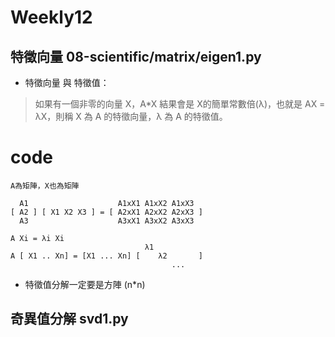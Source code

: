 # Weekly12 
## 特徵向量 08-scientific/matrix/eigen1.py
* 特徵向量 與 特徵值：
> 如果有一個非零的向量 X，A*X 結果會是 X的簡單常數倍(λ)，也就是 AX = λX，則稱 X 為 A 的特徵向量，λ 為 A 的特徵值。
# code
```
A為矩陣，X也為矩陣

  A1                    A1xX1 A1xX2 A1xX3
[ A2 ] [ X1 X2 X3 ] = [ A2xX1 A2xX2 A2xX3 ]
  A3                    A3xX1 A3xX2 A3xX3

A Xi = λi Xi
                              λ1
A [ X1 .. Xn] = [X1 ... Xn] [    λ2       ]
                                    ...
```
* 特徵值分解一定要是方陣 (n*n)

## 奇異值分解 svd1.py
